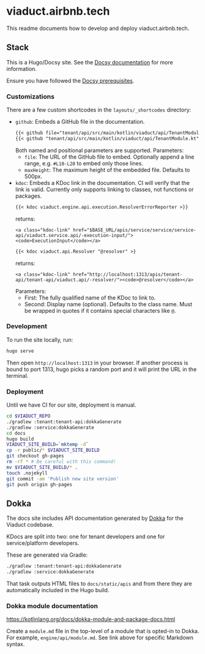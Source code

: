# viaduct.airbnb.tech

This readme documents how to develop and deploy viaduct.airbnb.tech.

## Stack

This is a Hugo/Docsy site. See the [Docsy documentation](https://www.docsy.dev/docs/getting-started/) for more information.

Ensure you have followed the [Docsy prerequisites](https://www.docsy.dev/docs/get-started/docsy-as-module/installation-prerequisites/).

### Customizations

There are a few custom shortcodes in the `layouts/_shortcodes` directory:

* `github`: Embeds a GitHub file in the documentation.
    ```markdown
    {{< github file="tenant/api/src/main/kotlin/viaduct/api/TenantModule.kt" maxHeight=1000 >}}
    {{< github "tenant/api/src/main/kotlin/viaduct/api/TenantModule.kt" branch="jsmith--test" >}}
    ```
    Both named and positional parameters are supported.
    Parameters:
  * `file`: The URL of the GitHub file to embed. Optionally append a line range, e.g. `#L10-L20` to embed only those lines.
  * `maxHeight`: The maximum height of the embedded file. Defaults to 500px.
* `kdoc`: Embeds a KDoc link in the documentation. CI will verify that the link is valid. Currently only supports linking to classes, not functions or packages.
    ```markdown
    {{< kdoc viaduct.engine.api.execution.ResolverErrorReporter >}}
    ```
    returns:
    ```
    <a class="kdoc-link" href="$BASE_URL/apis/service/service/service-api/viaduct.service.api/-execution-input/"><code>ExecutionInput</code></a>
    ```
    ```markdown
    {{< kdoc viaduct.api.Resolver "@resolver" >}
    ```
    returns:
    ```
    <a class="kdoc-link" href="http://localhost:1313/apis/tenant-api/tenant-api/viaduct.api/-resolver/"><code>@resolver</code></a>
    ```
    Parameters:
  * First: The fully qualified name of the KDoc to link to.
  * Second: Display name (optional). Defaults to the class name. Must be wrapped in quotes if it contains special characters like `@`.

### Development

To run the site locally, run:

```bash
hugo serve
```

Then open `http://localhost:1313` in your browser. If another process is bound to port 1313, hugo picks a random port and it will print the URL in the terminal.

### Deployment

Until we have CI for our site, deployment is manual.

```bash
cd $VIADUCT_REPO
./gradlew :tenant:tenant-api:dokkaGenerate
./gradlew :service:dokkaGenerate
cd docs
hugo build
VIADUCT_SITE_BUILD=`mktemp -d`
cp -r public/* $VIADUCT_SITE_BUILD
git checkout gh-pages
rm -rf * # Be careful with this command!
mv $VIADUCT_SITE_BUILD/* .
touch .nojekyll
git commit -am 'Publish new site version'
git push origin gh-pages
```

## Dokka

The docs site includes API documentation generated by [Dokka](https://kotlinlang.org/docs/dokka-overview.html) for the Viaduct codebase.

KDocs are split into two: one for tenant developers and one for service/platform developers.

These are generated via Gradle:

```bash
./gradlew :tenant:tenant-api:dokkaGenerate
./gradlew :service:dokkaGenerate
```

That task outputs HTML files to `docs/static/apis` and from there they are automatically included in the Hugo build.

### Dokka module documentation

https://kotlinlang.org/docs/dokka-module-and-package-docs.html

Create a `module.md` file in the top-level of a module that is opted-in to Dokka. For example, `engine/api/module.md`. See link above for specific Markdown syntax.
